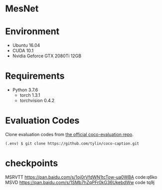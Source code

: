 # MesNet

# Environment

* Ubuntu 16.04
* CUDA 10.1
* Nvidia Geforce GTX 2080Ti 12GB


# Requirements

* Python 3.7.6
  * torch 1.3.1
  * torchvision 0.4.2



#  Evaluation Codes

Clone evaluation codes from [the official coco-evaluation repo](https://github.com/tylin/coco-caption).

   ```
   (.env) $ git clone https://github.com/tylin/coco-caption.git

   ```

# checkpoints
MSRVTT https://pan.baidu.com/s/1oj0rVfdWN1tcTow-ua0WBA  code:q6ko
MSVD  https://pan.baidu.com/s/1SMb7hZqPFr0kG36UkebdWw   code tq9j
